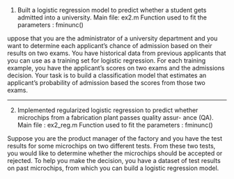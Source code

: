 1. Built a logistic regression model to predict whether a student gets admitted into a university.
Main file: ex2.m
Function used to fit the parameters : fminunc()



uppose that you are the administrator of a university department and you want to determine each applicant’s chance of admission based on their results on two exams. You have historical data from previous applicants that you can use as a training set for logistic regression. For each training example, you have the applicant’s scores on two exams and the admissions decision.
Your task is to build a classification model that estimates an applicant’s probability of admission based the scores from those two exams.



--------------------------------------
2. Implemented regularized logistic regression to predict whether microchips from a fabrication plant passes quality assur- ance (QA).
Main file : ex2_reg.m
Function used to fit the parameters : fminunc()

Suppose you are the product manager of the factory and you have the test results for some microchips on two different tests. From these two tests, you would like to determine whether the microchips should be accepted or rejected. To help you make the decision, you have a dataset of test results on past microchips, from which you can build a logistic regression model.
